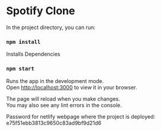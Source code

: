 # Spotify Clone

In the project directory, you can run:

### `npm install`

Installs Dependencies

### `npm start`

Runs the app in the development mode.\
Open [http://localhost:3000](http://localhost:3000) to view it in your browser.

The page will reload when you make changes.\
You may also see any lint errors in the console.

Password for netlify webpage where the project is deployed:
e75f51ebb3813c9650c83ad9bf9d21d6
